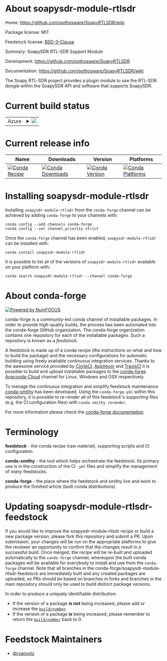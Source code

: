 About soapysdr-module-rtlsdr
============================

Home: https://github.com/pothosware/SoapyRTLSDR/wiki

Package license: MIT

Feedstock license: [BSD-3-Clause](https://github.com/conda-forge/soapysdr-module-rtlsdr-feedstock/blob/master/LICENSE.txt)

Summary: SoapySDR RTL-SDR Support Module

Development: https://github.com/pothosware/SoapyRTLSDR

Documentation: https://github.com/pothosware/SoapyRTLSDR/wiki

The Soapy RTL-SDR project provides a plugin module to use the RTL-SDR dongle within
the SoapySDR API and software that supports SoapySDR.


Current build status
====================


<table>
    
  <tr>
    <td>Azure</td>
    <td>
      <details>
        <summary>
          <a href="https://dev.azure.com/conda-forge/feedstock-builds/_build/latest?definitionId=10027&branchName=master">
            <img src="https://dev.azure.com/conda-forge/feedstock-builds/_apis/build/status/soapysdr-module-rtlsdr-feedstock?branchName=master">
          </a>
        </summary>
        <table>
          <thead><tr><th>Variant</th><th>Status</th></tr></thead>
          <tbody><tr>
              <td>linux_64</td>
              <td>
                <a href="https://dev.azure.com/conda-forge/feedstock-builds/_build/latest?definitionId=10027&branchName=master">
                  <img src="https://dev.azure.com/conda-forge/feedstock-builds/_apis/build/status/soapysdr-module-rtlsdr-feedstock?branchName=master&jobName=linux&configuration=linux_64_" alt="variant">
                </a>
              </td>
            </tr><tr>
              <td>osx_64</td>
              <td>
                <a href="https://dev.azure.com/conda-forge/feedstock-builds/_build/latest?definitionId=10027&branchName=master">
                  <img src="https://dev.azure.com/conda-forge/feedstock-builds/_apis/build/status/soapysdr-module-rtlsdr-feedstock?branchName=master&jobName=osx&configuration=osx_64_" alt="variant">
                </a>
              </td>
            </tr><tr>
              <td>win_64</td>
              <td>
                <a href="https://dev.azure.com/conda-forge/feedstock-builds/_build/latest?definitionId=10027&branchName=master">
                  <img src="https://dev.azure.com/conda-forge/feedstock-builds/_apis/build/status/soapysdr-module-rtlsdr-feedstock?branchName=master&jobName=win&configuration=win_64_" alt="variant">
                </a>
              </td>
            </tr>
          </tbody>
        </table>
      </details>
    </td>
  </tr>
</table>

Current release info
====================

| Name | Downloads | Version | Platforms |
| --- | --- | --- | --- |
| [![Conda Recipe](https://img.shields.io/badge/recipe-soapysdr--module--rtlsdr-green.svg)](https://anaconda.org/conda-forge/soapysdr-module-rtlsdr) | [![Conda Downloads](https://img.shields.io/conda/dn/conda-forge/soapysdr-module-rtlsdr.svg)](https://anaconda.org/conda-forge/soapysdr-module-rtlsdr) | [![Conda Version](https://img.shields.io/conda/vn/conda-forge/soapysdr-module-rtlsdr.svg)](https://anaconda.org/conda-forge/soapysdr-module-rtlsdr) | [![Conda Platforms](https://img.shields.io/conda/pn/conda-forge/soapysdr-module-rtlsdr.svg)](https://anaconda.org/conda-forge/soapysdr-module-rtlsdr) |

Installing soapysdr-module-rtlsdr
=================================

Installing `soapysdr-module-rtlsdr` from the `conda-forge` channel can be achieved by adding `conda-forge` to your channels with:

```
conda config --add channels conda-forge
conda config --set channel_priority strict
```

Once the `conda-forge` channel has been enabled, `soapysdr-module-rtlsdr` can be installed with:

```
conda install soapysdr-module-rtlsdr
```

It is possible to list all of the versions of `soapysdr-module-rtlsdr` available on your platform with:

```
conda search soapysdr-module-rtlsdr --channel conda-forge
```


About conda-forge
=================

[![Powered by NumFOCUS](https://img.shields.io/badge/powered%20by-NumFOCUS-orange.svg?style=flat&colorA=E1523D&colorB=007D8A)](http://numfocus.org)

conda-forge is a community-led conda channel of installable packages.
In order to provide high-quality builds, the process has been automated into the
conda-forge GitHub organization. The conda-forge organization contains one repository
for each of the installable packages. Such a repository is known as a *feedstock*.

A feedstock is made up of a conda recipe (the instructions on what and how to build
the package) and the necessary configurations for automatic building using freely
available continuous integration services. Thanks to the awesome service provided by
[CircleCI](https://circleci.com/), [AppVeyor](https://www.appveyor.com/)
and [TravisCI](https://travis-ci.com/) it is possible to build and upload installable
packages to the [conda-forge](https://anaconda.org/conda-forge)
[Anaconda-Cloud](https://anaconda.org/) channel for Linux, Windows and OSX respectively.

To manage the continuous integration and simplify feedstock maintenance
[conda-smithy](https://github.com/conda-forge/conda-smithy) has been developed.
Using the ``conda-forge.yml`` within this repository, it is possible to re-render all of
this feedstock's supporting files (e.g. the CI configuration files) with ``conda smithy rerender``.

For more information please check the [conda-forge documentation](https://conda-forge.org/docs/).

Terminology
===========

**feedstock** - the conda recipe (raw material), supporting scripts and CI configuration.

**conda-smithy** - the tool which helps orchestrate the feedstock.
                   Its primary use is in the construction of the CI ``.yml`` files
                   and simplify the management of *many* feedstocks.

**conda-forge** - the place where the feedstock and smithy live and work to
                  produce the finished article (built conda distributions)


Updating soapysdr-module-rtlsdr-feedstock
=========================================

If you would like to improve the soapysdr-module-rtlsdr recipe or build a new
package version, please fork this repository and submit a PR. Upon submission,
your changes will be run on the appropriate platforms to give the reviewer an
opportunity to confirm that the changes result in a successful build. Once
merged, the recipe will be re-built and uploaded automatically to the
`conda-forge` channel, whereupon the built conda packages will be available for
everybody to install and use from the `conda-forge` channel.
Note that all branches in the conda-forge/soapysdr-module-rtlsdr-feedstock are
immediately built and any created packages are uploaded, so PRs should be based
on branches in forks and branches in the main repository should only be used to
build distinct package versions.

In order to produce a uniquely identifiable distribution:
 * If the version of a package **is not** being increased, please add or increase
   the [``build/number``](https://docs.conda.io/projects/conda-build/en/latest/resources/define-metadata.html#build-number-and-string).
 * If the version of a package **is** being increased, please remember to return
   the [``build/number``](https://docs.conda.io/projects/conda-build/en/latest/resources/define-metadata.html#build-number-and-string)
   back to 0.

Feedstock Maintainers
=====================

* [@ryanvolz](https://github.com/ryanvolz/)

